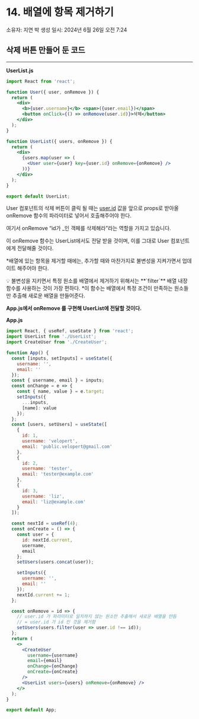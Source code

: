 # 14. 배열에 항목 제거하기

소유자: 지연 박
생성 일시: 2024년 6월 26일 오전 7:24

## 삭제 버튼 만들어 둔 코드

---

**UserList.js**

```jsx
import React from 'react';

function User({ user, onRemove }) {
  return (
    <div>
      <b>{user.username}</b> <span>({user.email})</span>
      <button onClick={() => onRemove(user.id)}>삭제</button>
    </div>
  );
}

function UserList({ users, onRemove }) {
  return (
    <div>
      {users.map(user => (
        <User user={user} key={user.id} onRemove={onRemove} />
      ))}
    </div>
  );
}

export default UserList;
```

User 컴포넌트의 삭제 버튼이 클릭 될 때는 [user.id](http://user.id) 값을 앞으로 props로 받아올 onRemove 함수의 파라미터로 넣어서 호출해주어야 한다.

여기서 onRemove “id가 _인 객페를 삭제해라”라는 역할을 가지고 있습니다.

이 onRemove 함수는 UserList에서도 전달 받을 것이며, 이를 그대로 User 컴포넌트에게 전달해줄 것이다.

*배열에 있는 항목을 제거할 때에는, 추가할 때와 마찬가지로 불변성을 지켜가면서 업데이트 해주어야 한다.

<aside>
💡 불변성을 지키면서 특정 원소를 배열에서 제거하기 위해서는 **`filter`** 배열 내장 함수를 사용하는 것이 가장 편하다. 
*이 함수는 배열에서 특정 조건이 만족하는 원소들만 추출해 새로운 배열을 만들어준다.

</aside>

**App.js에서 onRemove 를 구현해 UserList에 전달할 것이다.**

**App.js**

```jsx
import React, { useRef, useState } from 'react';
import UserList from './UserList';
import CreateUser from './CreateUser';

function App() {
  const [inputs, setInputs] = useState({
    username: '',
    email: ''
  });
  const { username, email } = inputs;
  const onChange = e => {
    const { name, value } = e.target;
    setInputs({
      ...inputs,
      [name]: value
    });
  };
  const [users, setUsers] = useState([
    {
      id: 1,
      username: 'velopert',
      email: 'public.velopert@gmail.com'
    },
    {
      id: 2,
      username: 'tester',
      email: 'tester@example.com'
    },
    {
      id: 3,
      username: 'liz',
      email: 'liz@example.com'
    }
  ]);

  const nextId = useRef(4);
  const onCreate = () => {
    const user = {
      id: nextId.current,
      username,
      email
    };
    setUsers(users.concat(user));

    setInputs({
      username: '',
      email: ''
    });
    nextId.current += 1;
  };

  const onRemove = id => {
    // user.id 가 파라미터로 일치하지 않는 원소만 추출해서 새로운 배열을 만듬
    // = user.id 가 id 인 것을 제거함
    setUsers(users.filter(user => user.id !== id));
  };
  return (
    <>
      <CreateUser
        username={username}
        email={email}
        onChange={onChange}
        onCreate={onCreate}
      />
      <UserList users={users} onRemove={onRemove} />
    </>
  );
}

export default App;
```
